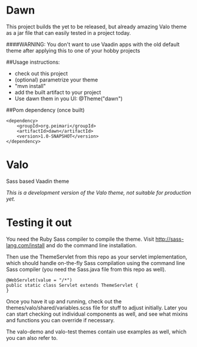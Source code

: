 # Dawn

This project builds the yet to be released, but already amazing Valo theme as a jar file that can easily tested in a project today. 

####WARNING: You don't want to use Vaadin apps with the old default theme after applying this to one of your hobby projects

##Usage instructions:

 * check out this project
 * (optional) parametrize your theme
 * "mvn install"
 * add the built artifact to your project
 * Use dawn them in you UI: @Theme("dawn")

##Pom dependency (once built)

```
<dependency>
    <groupId>org.peimari</groupId>
    <artifactId>dawn</artifactId>
    <version>1.0-SNAPSHOT</version>
</dependency>
```


Valo
====

Sass based Vaadin theme


*This is a development version of the Valo theme, not suitable for production yet.*


Testing it out
====

You need the Ruby Sass compiler to compile the theme. Visit http://sass-lang.com/install and do the command line installation.

Then use the ThemeServlet from this repo as your servlet implementation, which should handle on-the-fly Sass compilation using the command line Sass compiler (you need the Sass.java file from this repo as well).

    @WebServlet(value = "/*")
    public static class Servlet extends ThemeServlet {
    }


Once you have it up and running, check out the themes/valo/shared/variables.scss file for stuff to adjust initially. Later you can start checking out individual components as well, and see what mixins and functions you can override if necessary.

The valo-demo and valo-test themes contain use examples as well, which you can also refer to.
